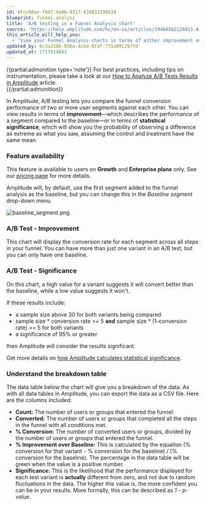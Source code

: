 ```yaml
---
id: 8fcc98ae-f087-4a96-9317-43d833299638
blueprint: funnel-analysi
title: 'A/B testing in a Funnel Analysis chart'
source: 'https://help.amplitude.com/hc/en-us/articles/19466562128411-A-B-testing-in-a-Funnel-Analysis-chart'
this_article_will_help_you:
  - 'View your Funnel Analysis charts in terms of either improvement over baseline or statistical significance'
updated_by: 0c3a318b-936a-4cbd-8fdf-771a90c297f0
updated_at: 1717014841
---
```

{{partial:admonition type='note'}}
For best practices, including tips on instrumentation, please take a look at our [How to Analyze A/B Tests Results in Amplitude](/get-started/analyze-a-b-test-results) article.  
{{/partial:admonition}}

In Amplitude, A/B testing lets you compare the funnel conversion performance of two or more user segments against each other. You can view results in terms of **improvement**—which describes the performance of a segment compared to the baseline—or in terms of **statistical significance**, which will show you the probability of observing a difference as extreme as what you saw, assuming the control and treatment have the same mean.

### Feature availability

This feature is available to users on **Growth** and **Enterprise plans** only. See our [pricing page](https://amplitude.com/pricing) for more details.

Amplitude will, by default, use the first segment added to the funnel analysis as the baseline, but you can change this in the *Baseline segment* drop-down menu.

![baseline_segment.png](/output/img/funnel-analysis/baseline-segment-png.png)

### A/B Test - Improvement

This chart will display the conversion rate for each segment across all steps in your funnel. You can have more than just one variant in an A/B test, but you can only have one baseline.

### A/B Test - Significance

On this chart, a high value for a variant suggests it will convert better than the baseline, while a low value suggests it won't.

If these results include:

* a sample size above 30 for both variants being compared
* sample size \* conversion rate >= 5 **and** sample size \* (1-conversion rate) >= 5 for both variants
* a significance of 95% or greater

then Amplitude will consider the results significant.

Get more details on [how Amplitude calculates statistical significance](https://help.amplitude.com/hc/en-us/articles/360053484751).

### Understand the breakdown table

The data table below the chart will give you a breakdown of the data. As with all data tables in Amplitude, you can export the data as a CSV file. Here are the columns included:

* **Count:** The number of users or groups that entered the funnel.
* **Converted:** The number of users or groups that completed all the steps in the funnel with all conditions met.
* **% Conversion:** The number of converted users or groups, divided by the number of users or groups that entered the funnel.
* **% Improvement over Baseline:** This is calculated by the equation (% conversion for that variant - % conversion for the baseline) / (% conversion for the baseline). The percentage in the data table will be green when the value is a positive number.
* **Significance:** This is the likelihood that the performance displayed for each test variant is **actually** different from zero, and not due to random fluctuations in the data. The higher this value is, the more confident you can be in your results. More formally, this can be described as *1 - p-value*.

##